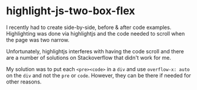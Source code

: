 # highlight-js-two-box-flex

I recently had to create side-by-side, before & after code examples. Highlighting was done via highlightjs and the code needed to scroll when the page was two narrow.

Unfortunately, highlightjs interferes with having the code scroll and there are a number of solutions on Stackoverflow that didn't work for me.

My solution was to put each `<pre><code>` in a `div` and use `overflow-x: auto` on the `div` and not the `pre` or `code`. However, they can be there if needed for other reasons.
